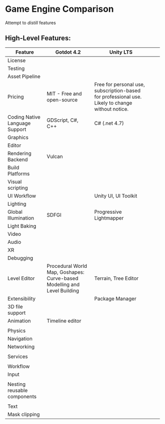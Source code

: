 # Game Engine Comparison

Attempt to *distill* features

## High-Level Features:

| Feature                        | Gotdot 4.2                                                               | Unity LTS                                                                                        |   |   |
|--------------------------------|--------------------------------------------------------------------------|--------------------------------------------------------------------------------------------------|---|---|
| License                        |                                                                          |                                                                                                  |   |   |
| Testing                        |                                                                          |                                                                                                  |   |   |
| Asset Pipeline                 |                                                                          |                                                                                                  |   |   |
| Pricing                        | MIT - Free and open-source                                               | Free for personal use, subscription-based for professional use. Likely to change without notice. |   |   |
| Coding Native Language Support | GDScript, C#, C++                                                        | C# (.net 4.7)                                                                                    |   |   |
| Graphics                       |                                                                          |                                                                                                  |   |   |
| Editor                         |                                                                          |                                                                                                  |   |   |
| Rendering Backend              | Vulcan                                                                   |                                                                                                  |   |   |
| Build Platforms                |                                                                          |                                                                                                  |   |   |
| Visual scripting               |                                                                          |                                                                                                  |   |   |
| UI Workflow                    |                                                                          | Unity UI, UI Toolkit                                                                             |   |   |
| Lighting                       |                                                                          |                                                                                                  |   |   |
| Global Illumination            | SDFGI                                                                    | Progressive Lightmapper                                                                          |   |   |
| Light Baking                   |                                                                          |                                                                                                  |   |   |
| Video                          |                                                                          |                                                                                                  |   |   |
| Audio                          |                                                                          |                                                                                                  |   |   |
| XR                             |                                                                          |                                                                                                  |   |   |
| Debugging                      |                                                                          |                                                                                                  |   |   |
| Level Editor                   | Procedural World Map, Goshapes: Curve-based Modelling and Level Building | Terrain, Tree Editor                                                                             |   |   |
| Extensibility                  |                                                                          | Package Manager                                                                                  |   |   |
| 3D file support                |                                                                          |                                                                                                  |   |   |
| Animation                      | Timeline editor                                                          |                                                                                                  |   |   |
|                                |                                                                          |                                                                                                  |   |   |
| Physics                        |                                                                          |                                                                                                  |   |   |
| Navigation                     |                                                                          |                                                                                                  |   |   |
| Networking                     |                                                                          |                                                                                                  |   |   |
|                                |                                                                          |                                                                                                  |   |   |
| Services                       |                                                                          |                                                                                                  |   |   |
|                                |                                                                          |                                                                                                  |   |   |
| Workflow                       |                                                                          |                                                                                                  |   |   |
| Input                          |                                                                          |                                                                                                  |   |   |
|                                |                                                                          |                                                                                                  |   |   |
| Nesting reusable components    |                                                                          |                                                                                                  |   |   |
|                                |                                                                          |                                                                                                  |   |   |
| Text                           |                                                                          |                                                                                                  |   |   |
| Mask clipping                  |                                                                          |                                                                                                  |   |   |
